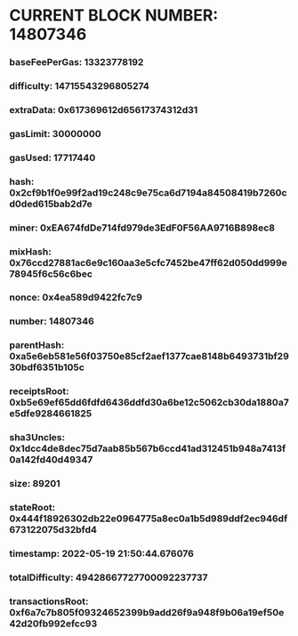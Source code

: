 # CURRENT BLOCK NUMBER: 14807346

### baseFeePerGas: 13323778192
### difficulty: 14715543296805274
### extraData: 0x617369612d65617374312d31
### gasLimit: 30000000
### gasUsed: 17717440
### hash: 0x2cf9b1f0e99f2ad19c248c9e75ca6d7194a84508419b7260cd0ded615bab2d7e
### miner: 0xEA674fdDe714fd979de3EdF0F56AA9716B898ec8
### mixHash: 0x76ccd27881ac6e9c160aa3e5cfc7452be47ff62d050dd999e78945f6c56c6bec
### nonce: 0x4ea589d9422fc7c9
### number: 14807346
### parentHash: 0xa5e6eb581e56f03750e85cf2aef1377cae8148b6493731bf2930bdf6351b105c
### receiptsRoot: 0xb5e69ef65dd6fdfd6436ddfd30a6be12c5062cb30da1880a7e5dfe9284661825
### sha3Uncles: 0x1dcc4de8dec75d7aab85b567b6ccd41ad312451b948a7413f0a142fd40d49347
### size: 89201
### stateRoot: 0x444f18926302db22e0964775a8ec0a1b5d989ddf2ec946df673122075d32bfd4
### timestamp: 2022-05-19 21:50:44.676076
### totalDifficulty: 49428667727700092237737
### transactionsRoot: 0xf6a7c7b805f09324652399b9add26f9a948f9b06a19ef50e42d20fb992efcc93
